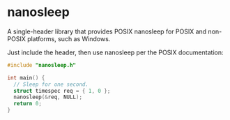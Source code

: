 # nanosleep
A single-header library that provides POSIX nanosleep for POSIX and non-POSIX platforms, such as Windows.

Just include the header, then use nanosleep per the POSIX documentation:

```c
#include "nanosleep.h"

int main() {
  // Sleep for one second.
  struct timespec req = { 1, 0 };
  nanosleep(&req, NULL);
  return 0;
}
```
